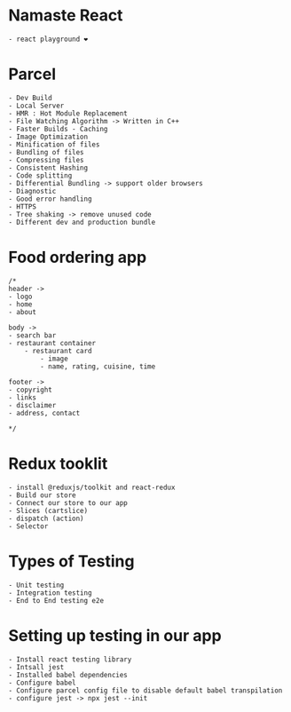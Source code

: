 # Namaste React
    - react playground ❤️



# Parcel 

    - Dev Build
    - Local Server
    - HMR : Hot Module Replacement
    - File Watching Algorithm -> Written in C++
    - Faster Builds - Caching
    - Image Optimization
    - Minification of files
    - Bundling of files
    - Compressing files
    - Consistent Hashing 
    - Code splitting
    - Differential Bundling -> support older browsers
    - Diagnostic
    - Good error handling
    - HTTPS
    - Tree shaking -> remove unused code
    - Different dev and production bundle

# Food ordering app
    /* 
    header -> 
    - logo 
    - home 
    - about

    body -> 
    - search bar
    - restaurant container
        - restaurant card
            - image
            - name, rating, cuisine, time

    footer -> 
    - copyright
    - links
    - disclaimer
    - address, contact

    */

# Redux tooklit
    - install @reduxjs/toolkit and react-redux
    - Build our store
    - Connect our store to our app
    - Slices (cartslice)
    - dispatch (action)
    - Selector

# Types of Testing 
    - Unit testing
    - Integration testing
    - End to End testing e2e

# Setting up testing in our app
    - Install react testing library
    - Intsall jest
    - Installed babel dependencies
    - Configure babel
    - Configure parcel config file to disable default babel transpilation
    - configure jest -> npx jest --init